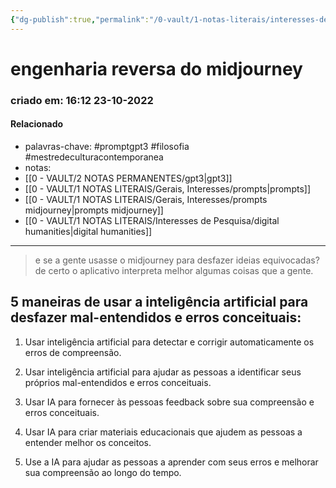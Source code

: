 ```yaml
---
{"dg-publish":true,"permalink":"/0-vault/1-notas-literais/interesses-de-pesquisa/engenharia-reversa-do-midjourney/","tags":["promptgpt3","filosofia","mestredeculturacontemporanea"],"dgHomeLink":true,"dgShowLocalGraph":true,"dgShowFileTree":true,"dgEnableSearch":true}
---
```


# engenharia reversa do midjourney
### criado em: 16:12 23-10-2022

#### Relacionado
- palavras-chave: #promptgpt3 #filosofia #mestredeculturacontemporanea 
- notas:
- [[0 - VAULT/2 NOTAS PERMANENTES/gpt3\|gpt3]]
- [[0 - VAULT/1 NOTAS LITERAIS/Gerais, Interesses/prompts\|prompts]]
- [[0 - VAULT/1 NOTAS LITERAIS/Gerais, Interesses/prompts midjourney\|prompts midjourney]]
- [[0 - VAULT/1 NOTAS LITERAIS/Interesses de Pesquisa/digital humanities\|digital humanities]]
---
>e se a gente usasse o midjourney para desfazer ideias equivocadas? 
de certo o aplicativo interpreta melhor algumas coisas que a gente.

## 5 maneiras de usar a inteligência artificial para desfazer mal-entendidos e erros conceituais:

1. Usar inteligência artificial para detectar e corrigir automaticamente os erros de compreensão.

2. Usar inteligência artificial para ajudar as pessoas a identificar seus próprios mal-entendidos e erros conceituais.

3. Usar IA para fornecer às pessoas feedback sobre sua compreensão e erros conceituais.

4. Usar IA para criar materiais educacionais que ajudem as pessoas a entender melhor os conceitos.

5. Use a IA para ajudar as pessoas a aprender com seus erros e melhorar sua compreensão ao longo do tempo.

